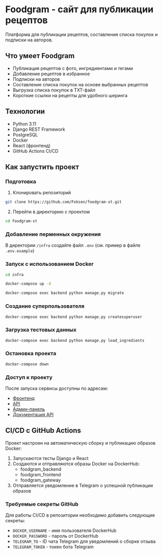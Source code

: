 # Foodgram - сайт для публикации рецептов

Платформа для публикации рецептов, составления списка покупок и подписки на авторов.

## Что умеет Foodgram

- Публикация рецептов с фото, ингредиентами и тегами
- Добавление рецептов в избранное
- Подписки на авторов
- Составление списка покупок на основе выбранных рецептов
- Выгрузка списка покупок в TXT-файл
- Короткие ссылки на рецепты для удобного шеринга

## Технологии

- Python 3.11
- Django REST Framework
- PostgreSQL
- Docker
- React (фронтенд)
- GitHub Actions CI/CD

## Как запустить проект

### Подготовка

1. Клонировать репозиторий

```bash
git clone https://github.com/Foksen/foodgram-st.git
```

2. Перейти в директорию с проектом

```bash
cd foodgram-st
```

### Добавление перменных окружения

В директории `/infra` создайте файл `.env` (см. пример в файле `.env.example`)

### Запуск с использованием Docker

```bash
cd infra

docker-compose up -d

docker-compose exec backend python manage.py migrate
```

### Создание суперпользователя

```bash
docker-compose exec backend python manage.py createsuperuser
```

### Загрузка тестовых данных

```bash
docker-compose exec backend python manage.py load_ingredients
```

### Остановка проекта

```bash
docker-compose down
```

### Доступ к проекту

После запуска сервисы доступны по адресам:
- [Фронтенд](http://localhost/)
- [API](http//localhost/api/)
- [Админ-панель](http://localhost/admin/)
- [Документация API](http://localhost/api/docs/)

## CI/CD с GitHub Actions

Проект настроен на автоматическую сборку и публикацию образов Docker:

1. Запускаются тесты Django и React
2. Создаются и отправляются образы Docker на DockerHub:
   - foodgram_backend
   - foodgram_frontend
   - foodgram_gateway
3. Отправляется уведомление в Telegram о успешной публикации образов

### Требуемые секреты GitHub

Для работы CI/CD в репозитории необходимо добавить следующие секреты:
- `DOCKER_USERNAME` - имя пользователя DockerHub
- `DOCKER_PASSWORD` - пароль от DockerHub
- `TELEGRAM_TO` - ID чата Telegram для уведомлений о сборке отзыва
- `TELEGRAM_TOKEN` - токен бота Telegram
